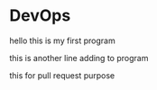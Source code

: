 # DevOps
hello this is my first program


this is another line  adding to program


this for pull request purpose

